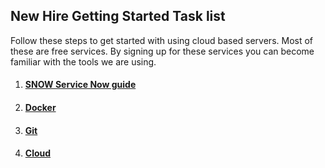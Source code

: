 ## New Hire Getting Started Task list

Follow these steps to get started with using cloud based servers. Most of these are free services. By signing up for these services you can become familiar with the tools we are using.

1. ####  [SNOW Service Now guide](./ServiceNow/README.md)

2. #### [Docker](./docker/README.md)

3. #### [Git](./git/README.md)

4. #### [Cloud](./cloud/README.md)
